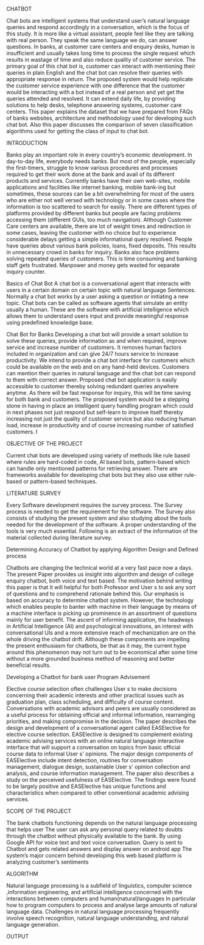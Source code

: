 CHATBOT 

Chat bots are intelligent systems that understand user’s natural language queries and respond accordingly in a conversation, which is the focus of this study. It is more like a virtual assistant, people feel like they are talking with real person. They speak the same language we do, can answer questions. In banks, at customer care centers and enquiry desks, human is insufficient and usually takes long time to process the single request which results in wastage of time and also reduce quality of customer service. The primary goal of this chat bot is, customer can interact with mentioning their queries in plain English and the chat bot can resolve their queries with appropriate response in return. The proposed system would help replicate the customer service experience with one difference that the customer would be interacting with a bot instead of a real person and yet get the queries attended and resolved. It can extend daily life, by providing solutions to help desks, telephone answering systems, customer care centers. This paper explains the dataset that we have prepared from FAQs of banks websites, architecture and methodology used for developing such chat bot. Also this paper discusses the comparison of seven classification algorithms used for getting the class of input to chat bot.

INTRODUCTION

Banks play an important role in every country’s economic development. In day-to-day life, everybody needs banks. But most of the people, especially the first-timers, struggle to know various procedures and processes required to get their work done at the bank and avail of its different products and services. Currently banks have their own web-sites, mobile applications and facilities like internet banking, mobile bank-ing but sometimes, these sources can be a bit overwhelming for most of the users who are either not well versed with technology or in some cases where the information is too scattered to search for easily. There are different types of platforms provided by different banks but people are facing problems accessing them (different GUIs, too much navigation). Although Customer Care centers are available, there are lot of weight times and redirection in some cases, leaving the customer with no choice but to experience considerable delays getting a simple informational query resolved. People have queries about various bank policies, loans, fixed deposits. This results in unnecessary crowd in banks for inquiry. Banks also face problems solving repeated queries of customers. This is time consuming and banking staff gets frustrated. Manpower and money gets wasted for separate inquiry counter.

Basics of Chat Bot
 A chat bot is a conversational agent that interacts with users in a certain domain on certain topic with natural language Sentences. Normally a chat bot works by a user asking a question or initiating a new topic. Chat bots can be called as software agents that simulate an entity usually a human. These are the software with artificial intelligence which allows them to understand users input and provide meaningful response using predefined knowledge base.

Chat Bot for Banks
 Developing a chat bot will provide a smart solution to solve these queries, provide information as and when required, improve service and increase number of customers. It removes human factors included in organization and can give 24/7 hours service to increase productivity. 
We intend to provide a chat bot interface for customers which could be available on the web and on any hand-held devices. Customers can mention their queries in natural language and the chat bot can respond to them with correct answer. Proposed chat bot application is easily accessible to customer thereby solving redundant queries anywhere anytime. As there will be fast response for inquiry, this will be time saving for both bank and customers. The proposed system would be a stepping stone in having in place an intelligent query handling program which could in next phases not just respond but self-learn to improve itself thereby increasing not just the quality of customer service but also reducing human load, increase in productivity and of course increasing number of satisfied customers. I

OBJECTIVE OF THE PROJECT

Current chat bots are developed using variety of methods like rule based where rules are hard-coded in code, AI based bots, pattern-based which can handle only mentioned patterns for retrieving answer. There are frameworks available for developing chat bots but they also use either rule-based or pattern-based techniques. 

LITERATURE SURVEY

Every Software development requires the survey process. The Survey process is needed to get the requirement for the software. The Survey also consists of studying the present system and also studying about the tools needed for the development of the software. A proper understanding of the tools is very much essential. Following is an extract of the information of the material collected during literature survey.

Determining Accuracy of Chatbot by applying Algorithm Design and Defined process

Chatbots are changing the technical world at a very fast pace now a days. The present Paper provides us insight into algorithm and design of college enquiry chatbot, both voice and text based. The motivation behind writing this paper is that it will helpful for both Professor and User s to ask any sort of questions and to comprehend rationale behind this. 
Our emphasis is based on accuracy to determine chatbot system. However, the technology which enables people to banter with machine in their language by means of a machine interface is picking up prominence in an assortment of questions mainly for user benefit. The ascent of informing application, the headways in Artificial Intelligence (AI) and psychological innovations, an interest with conversational UIs and a more extensive reach of mechanization are on the whole driving the chatbot drift. Although these components are impelling the present enthusiasm for chatbots, be that as it may, the current hype around this phenomenon may not turn out to be economical after some time without a more grounded business method of reasoning and better beneficial results.

Developing a Chatbot for bank user Program Advisement

Elective course selection often challenges User s to make decisions concerning their academic interests and other practical issues such as graduation plan, class scheduling, and difficulty of course content. Conversations with academic advisors and peers are usually considered as a useful process for obtaining official and informal information, rearranging priorities, and making compromise in the decision. The paper describes the design and development of a conversational agent called EASElective for elective course selection. EASElective is designed to complement existing academic advising services with an online natural language interactive interface that will support a conversation on topics from basic official course data to informal User s' opinions. The major design components of EASElective include intent detection, routines for conversation management, dialogue design, sustainable User s' opinion collection and analysis, and course information management. The paper also describes a study on the perceived usefulness of EASElective. The findings were found to be largely positive and EASElective has unique functions and characteristics when compared to other conventional academic advising services.

SCOPE OF THE PROJECT

The bank chatbots functioning depends on the natural language processing that helps user 
The user can ask any personal query related to doubts through the chatbot without physically available to the bank.
By using Google API for voice text and text voice conversation.
Query is sent to Chatbot and gets related answers and display answer on android app
The system’s major concern behind developing this web based platform is analyzing customer’s sentiments

ALGORITHM

Natural language processing is a subfield of linguistics, computer science ,information engineering, and artificial intelligence concerned with the interactions between computers and human(natural)languages
In particular how to program computers to process and analyse large amounts of natural language data. 
Challenges in natural language processing frequently involve speech recognition, natural language understanding, and natural language generation.

OUTPUT

